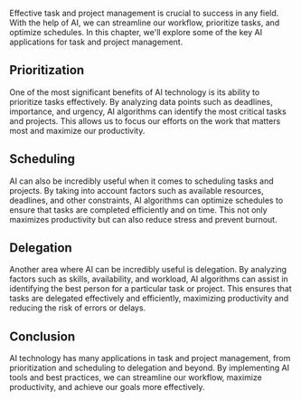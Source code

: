 

Effective task and project management is crucial to success in any field. With the help of AI, we can streamline our workflow, prioritize tasks, and optimize schedules. In this chapter, we'll explore some of the key AI applications for task and project management.

Prioritization
--------------

One of the most significant benefits of AI technology is its ability to prioritize tasks effectively. By analyzing data points such as deadlines, importance, and urgency, AI algorithms can identify the most critical tasks and projects. This allows us to focus our efforts on the work that matters most and maximize our productivity.

Scheduling
----------

AI can also be incredibly useful when it comes to scheduling tasks and projects. By taking into account factors such as available resources, deadlines, and other constraints, AI algorithms can optimize schedules to ensure that tasks are completed efficiently and on time. This not only maximizes productivity but can also reduce stress and prevent burnout.

Delegation
----------

Another area where AI can be incredibly useful is delegation. By analyzing factors such as skills, availability, and workload, AI algorithms can assist in identifying the best person for a particular task or project. This ensures that tasks are delegated effectively and efficiently, maximizing productivity and reducing the risk of errors or delays.

Conclusion
----------

AI technology has many applications in task and project management, from prioritization and scheduling to delegation and beyond. By implementing AI tools and best practices, we can streamline our workflow, maximize productivity, and achieve our goals more effectively.
